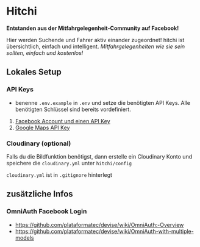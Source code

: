 # Hitchi

__Entstanden aus der Mitfahrgelegenheit-Community auf Facebook!__

Hier werden Suchende und Fahrer aktiv einander zugeordnet! hitchi ist übersichtlich, einfach und intelligent. _Mitfahrgelegenheiten wie sie sein sollten, einfach und kostenlos!_

## Lokales Setup

### API Keys

* benenne `.env.example` in `.env` und setze die benötigten API Keys. Alle benötigten Schlüssel sind bereits vordefiniert.

1. [Facebook Account und einen API Key](https://developers.facebook.com/docs/facebook-login/access-tokens?locale=de_DE)
2. [Google Maps API Key](https://console.developers.google.com/flows/enableapi?apiid=geocoding_backend&keyType=SERVER_SIDE)

### Cloudinary (optional)

Falls du die Bildfunktion benötigst, dann erstelle ein Cloudinary Konto und speichere die `cloudinary.yml` unter `hitchi/config`

`cloudinary.yml` ist in `.gitignore` hinterlegt

## zusätzliche Infos

### OmniAuth Facebook Login

* https://github.com/plataformatec/devise/wiki/OmniAuth:-Overview
* https://github.com/plataformatec/devise/wiki/OmniAuth-with-multiple-models
